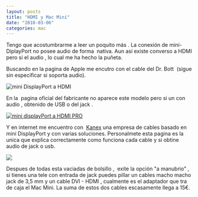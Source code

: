 ```yaml
---
layout: posts
title: "HDMI y Mac Mini"
date: "2010-03-06"
categories: mac
---
```


Tengo que acostumbrarme a leer un poquito más . La conexión de mini-DiplayPort no posee audio de forma  nativa. Aun así existe converso a HDMI pero si el audio , lo cual me ha hecho la puñeta.

Buscando en la pagina de Apple me encutro con el cable del Dr. Bott  (sigue sin especificar si soporta audio).

![](https://a248.e.akamai.net/7/248/8352/1361/as-images.apple.com/is/image/AppleInc/TX175?wid=185&hei=185&fmt=jpeg&qlt=95&op_sharpen=0&resMode=bicub&op_usm=0.5,0.5,0,0&iccEmbed=0&layer=comp "mini DisplayPort a HDMI")

En la  pagina oficial del fabricante no aparece este modelo pero si un con audio , obtenido de USB o del jack .

[![](images/mDP-HDMI-optAudio-280.jpg "mini displayPort a HDMI PRO")](https://www.drbottkg.com/img/DrBott_opticalAudio+mDP-HDMI_Adapter.jpg)

Y en internet me encuentro con  [Kanex](https://www.kanexlive.com/) una empresa de cables basado en mini DisplayPort y con varias soluciones. Personalmete esta pagina es la unica que explica correctamente como funciona cada cable y si obtine audio de jack o usb.

![](images/MDPHDMIUSB.jpg)

Despues de todas esta vaciadas de bolsillo ,  exite la opción "a manubrio" , si tienes una tele con entrada de jack puedes pillar un cables macho macho jack de 3,5 mm y un cable DVI - HDMI , cualmente es el adaptador que tra de caja el Mac Mini. La suma de estos dos cables escasamente llega a 15€.
